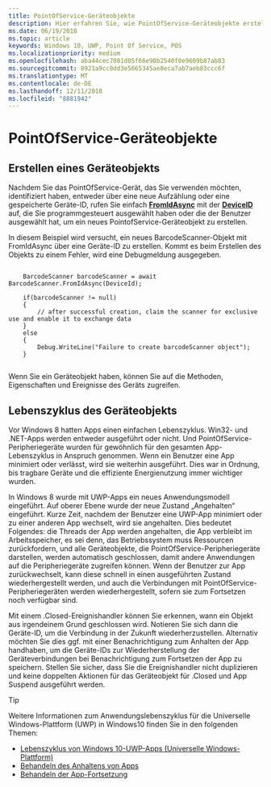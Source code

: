 ```yaml
---
title: PointOfService-Geräteobjekte
description: Hier erfahren Sie, wie PointOfService-Geräteobjekte erstellt werden.
ms.date: 06/19/2018
ms.topic: article
keywords: Windows 10, UWP, Point Of Service, POS
ms.localizationpriority: medium
ms.openlocfilehash: aba44cec7081d05f66e90b2540f0e9609b87ab83
ms.sourcegitcommit: 8921a9cc0dd3e5665345ae8eca7ab7aeb83ccc6f
ms.translationtype: MT
ms.contentlocale: de-DE
ms.lasthandoff: 12/11/2018
ms.locfileid: "8881942"
---
```

# <a name="pointofservice-device-objects"></a>PointOfService-Geräteobjekte

## <a name="creating-a-device-object"></a>Erstellen eines Geräteobjekts
Nachdem Sie das PointOfService-Gerät, das Sie verwenden möchten, identifiziert haben, entweder über eine neue Aufzählung oder eine gespeicherte Geräte-ID, rufen Sie einfach [**FromIdAsync**](https://docs.microsoft.com/uwp/api/windows.devices.pointofservice.barcodescanner.fromidasync) mit der [**DeviceID**](https://docs.microsoft.com/uwp/api/windows.devices.enumeration.deviceinformation.id) auf, die Sie programmgesteuert ausgewählt haben oder die der Benutzer ausgewählt hat, um ein neues PointofService-Geräteobjekt zu erstellen.

In diesem Beispiel wird versucht, ein neues BarcodeScanner-Objekt mit FromIdAsync über eine Geräte-ID zu erstellen. Kommt es beim Erstellen des Objekts zu einem Fehler, wird eine Debugmeldung ausgegeben.

```Csharp

    BarcodeScanner barcodeScanner = await BarcodeScanner.FromIdAsync(DeviceId);

    if(barcodeScanner != null)
    {
        // after successful creation, claim the scanner for exclusive use and enable it to exchange data
    }
    else
    {
        Debug.WriteLine("Failure to create barcodeScanner object");
    }
    
```

Wenn Sie ein Geräteobjekt haben, können Sie auf die Methoden, Eigenschaften und Ereignisse des Geräts zugreifen.  

## <a name="device-object-lifecycle"></a>Lebenszyklus des Geräteobjekts
Vor Windows 8 hatten Apps einen einfachen Lebenszyklus. Win32- und .NET-Apps werden entweder ausgeführt oder nicht. Und PointOfService-Peripheriegeräte wurden für gewöhnlich für den gesamten App-Lebenszyklus in Anspruch genommen. Wenn ein Benutzer eine App minimiert oder verlässt, wird sie weiterhin ausgeführt. Dies war in Ordnung, bis tragbare Geräte und die effiziente Energienutzung immer wichtiger wurden.

In Windows 8 wurde mit UWP-Apps ein neues Anwendungsmodell eingeführt. Auf oberer Ebene wurde der neue Zustand „Angehalten“ eingeführt. Kurze Zeit, nachdem der Benutzer eine UWP-App minimiert oder zu einer anderen App wechselt, wird sie angehalten. Dies bedeutet Folgendes: die Threads der App werden angehalten, die App verbleibt im Arbeitsspeicher, es sei denn, das Betriebssystem muss Ressourcen zurückfordern, und alle Geräteobjekte, die PointOfService-Peripheriegeräte darstellen, werden automatisch geschlossen, damit andere Anwendungen auf die Peripheriegeräte zugreifen können. Wenn der Benutzer zur App zurückwechselt, kann diese schnell in einen ausgeführten Zustand wiederhergestellt werden, und auch die Verbindungen mit PointOfService-Peripheriegeräten werden wiederhergestellt, sofern sie zum Fortsetzen noch verfügbar sind.

Mit einem <DeviceObject>.Closed-Ereignishandler können Sie erkennen, wann ein Objekt aus irgendeinem Grund geschlossen wird. Notieren Sie sich dann die Geräte-ID, um die Verbindung in der Zukunft wiederherzustellen.   Alternativ möchten Sie dies ggf. mit einer Benachrichtigung zum Anhalten der App handhaben, um die Geräte-IDs zur Wiederherstellung der Geräteverbindungen bei Benachrichtigung zum Fortsetzen der App zu speichern.  Stellen Sie sicher, dass Sie die Ereignishandler nicht duplizieren und keine doppelten Aktionen für das Geräteobjekt für <DeviceObject>.Closed und App Suspend ausgeführt werden.

> [!TIP]
> Weitere Informationen zum Anwendungslebenszyklus für die Universelle Windows-Plattform (UWP) in Windows10 finden Sie in den folgenden Themen:
> - [Lebenszyklus von Windows 10-UWP-Apps (Universelle Windows-Plattform)](../launch-resume/app-lifecycle.md)
> - [Behandeln des Anhaltens von Apps](../launch-resume/suspend-an-app.md)
> - [Behandeln der App-Fortsetzung](../launch-resume/resume-an-app.md)
